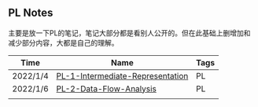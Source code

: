 ## PL Notes

主要是放一下PL的笔记，笔记大部分都是看别人公开的。但在此基础上删增加和减少部分内容，大都是自己的理解。



| Time     | Name                                                         | Tags |
| -------- | ------------------------------------------------------------ | ---- |
| 2022/1/4 | [PL-1-Intermediate-Representation](./Intermediate-Representation.md.md) | PL   |
| 2022/1/6 | [PL-2-Data-Flow-Analysis](./Data-Flow-Analysis.md)           | PL   |
|          |                                                              |      |